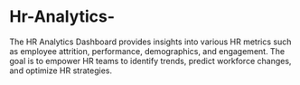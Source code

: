 # Hr-Analytics-
The HR Analytics Dashboard provides insights into various HR metrics such as employee attrition, performance, demographics, and engagement. The goal is to empower HR teams to identify trends, predict workforce changes, and optimize HR strategies.
